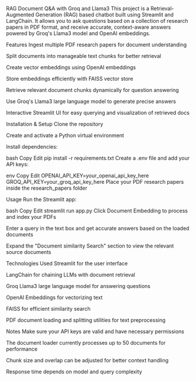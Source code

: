 RAG Document Q&A with Groq and Llama3
This project is a Retrieval-Augmented Generation (RAG) based chatbot built using Streamlit and LangChain. It allows you to ask questions based on a collection of research papers in PDF format, and receive accurate, context-aware answers powered by Groq's Llama3 model and OpenAI embeddings.

Features
Ingest multiple PDF research papers for document understanding

Split documents into manageable text chunks for better retrieval

Create vector embeddings using OpenAI embeddings

Store embeddings efficiently with FAISS vector store

Retrieve relevant document chunks dynamically for question answering

Use Groq's Llama3 large language model to generate precise answers

Interactive Streamlit UI for easy querying and visualization of retrieved docs

Installation & Setup
Clone the repository

Create and activate a Python virtual environment

Install dependencies:

bash
Copy
Edit
pip install -r requirements.txt
Create a .env file and add your API keys:

env
Copy
Edit
OPENAI_API_KEY=your_openai_api_key_here
GROQ_API_KEY=your_groq_api_key_here
Place your PDF research papers inside the research_papers folder

Usage
Run the Streamlit app:

bash
Copy
Edit
streamlit run app.py
Click Document Embedding to process and index your PDFs

Enter a query in the text box and get accurate answers based on the loaded documents

Expand the "Document similarity Search" section to view the relevant source documents

Technologies Used
Streamlit for the user interface

LangChain for chaining LLMs with document retrieval

Groq Llama3 large language model for answering questions

OpenAI Embeddings for vectorizing text

FAISS for efficient similarity search

PDF document loading and splitting utilities for text preprocessing

Notes
Make sure your API keys are valid and have necessary permissions

The document loader currently processes up to 50 documents for performance

Chunk size and overlap can be adjusted for better context handling

Response time depends on model and query complexity

